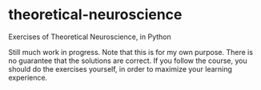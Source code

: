 # theoretical-neuroscience

Exercises of Theoretical Neuroscience, in Python

Still much work in progress. Note that this is for my own purpose. There is no guarantee that the solutions 
are correct. If you follow the course, you should do the exercises yourself, in order to maximize your learning experience.